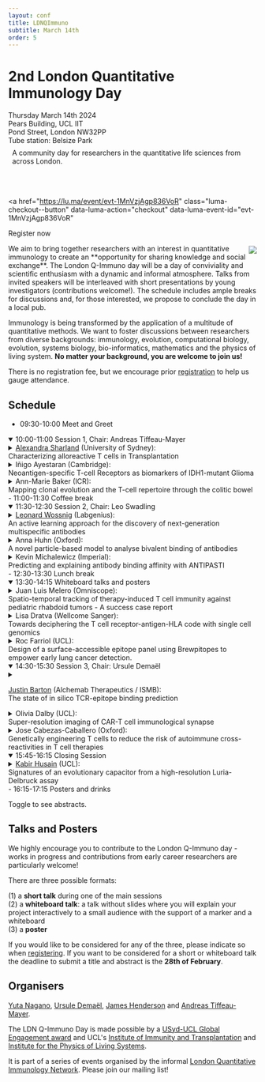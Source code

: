 ```yaml
---
layout: conf
title: LDNQImmuno
subtitle: March 14th
order: 5
---
```


<div class="titlebox">
  <h1>
  2nd London Quantitative Immunology Day
  </h1>
  <div class="box">
  <span style="text-align:left">
    Thursday March 14th 2024 <br /> 
    Pears Building, UCL IIT <br />
    Pond Street, London NW32PP <br />
    Tube station: Belsize Park <br />
  </span>
  </div>
  <p style="margin-top:0em;padding:0.5rem">
    A community day for researchers in the quantitative life sciences from across London. <br />
  </p>
  <p style="margin-top:0em;padding-top:0em;padding-bottom:1em;font-size:150%">


<script id="luma-checkout" src="https://embed.lu.ma/checkout-button.js"></script>

<a
  href="https://lu.ma/event/evt-1MnVzjAgp836VoR"
  class="luma-checkout--button"
  data-luma-action="checkout"
  data-luma-event-id="evt-1MnVzjAgp836VoR"
>
  Register now
</a>

  </p>
</div>

<img style="max-width:55%;margin:0.2rem;padding-right:0;margin-right:0" src="../images/ldnday24.png" align="right">
We aim to bring together researchers with an interest in quantitative immunology to create an **opportunity for sharing knowledge and social exchange**. The London Q-Immuno day will be a day of conviviality and scientific enthusiasm with a dynamic and informal atmosphere. Talks from invited speakers will be interleaved with short presentations by young investigators (contributions welcome!). The schedule includes ample breaks for discussions and, for those interested, we propose to conclude the day in a local pub.

Immunology is being transformed by the application of a multitude of quantitative methods. We want to foster discussions between researchers from diverse backgrounds: immunology, evolution, computational biology, evolution, systems biology, bio-informatics, mathematics and the physics of living system. **No matter your background, you are welcome to join us!**

There is no registration fee, but we encourage prior [registration](https://lu.ma/9rvihe65) to help us gauge attendance.

## Schedule

- 09:30-10:00 Meet and Greet  
<details open>
<summary>
10:00-11:00 Session 1, Chair: Andreas Tiffeau-Mayer
</summary>
<details>
<summary>
<a href="https://www.sydney.edu.au/medicine-health/about/our-people/academic-staff/alexandra-sharland.html">Alexandra Sharland</a> (University of Sydney): <br> 
Characterizing alloreactive T cells in Transplantation
</summary>
<p> Abstract</p>
</details>
<details>
<summary>
Iñigo Ayestaran (Cambridge): <br>
Neoantigen-specific T-cell Receptors as biomarkers of IDH1-mutant Glioma
</summary>
<p> T-cell receptors (TCRs) determine antigen specificity of T-cells, and they collectively form a repertoire that provides information about past and ongoing immune responses to diseases, including cancers. However, whether detection of cancer-specific TCRs can be used for early detection remains unknown. The brain tumour glioma provides an interesting test case for this idea, as >68% of tumours harbour an immunodominant neoantigen generated by the IDH1 R132H hotspot mutation. To identify TCRs specific to this neoantigen, we analysed TCR repertoires from 21 people who received a peptide vaccine designed around the R132H mutation. By considering the expansion dynamics of TCR clones pre- and post- vaccination, we identified ~300 candidate TCRs that we consider likely to be peptide-specific, across a range of HLA backgrounds. The CDR3 sequences of neoantigen-specific TCRs show modest but statistically significant convergence in their sequences suggesting shared antigen specificity. To validate these candidate neoantigen-specific TCRs, we generated TCR repertoires from peripheral blood obtained at diagnosis from 26 glioma patients from an independent cohort containing 11 IDH1 R132H mutant tumours and 15 tumours that are wild-type for IDH1. We develop a score from each one of these repertoires, based on sequence similarity with the candidate peptide-specific TCRs. This score enables the correct stratification of patient repertoires based on their IDH1 mutation status. This study highlights the opportunities and challenges of TCRs as cancer biomarkers in peripheral blood.</p>
</details>
<details>
<summary>
Ann-Marie Baker (ICR): <br>
Mapping clonal evolution and the T-cell repertoire through the colitic bowel
</summary>
<p>Inflammatory bowel disease (IBD) is a chronic relapsing-remitting condition that increases the lifetime risk of developing colorectal cancer by almost two-fold. In patients with IBD, clonal evolution and field cancerisation precede the development of colitis-associated colorectal cancer (CA-CRC), however the extent and spread of pre-cancerous clones and their co-evolution with the immune microenvironment remains incompletely determined. Consequently clinical practice is poorly informed of how best to detect pre-cancerous clones by endoscopy and accurately predict future cancer risk. In this study, we performed a detailed spatially-resolved analysis of the entire colon of two IBD patients, including low pass whole genome sequencing, RNA sequencing and T cell receptor (TCR) sequencing. We quantified the number and size of mutant clones arising across the length of the colitic bowel and determined their relationship with the T cell immune response. Through this we gained a detailed molecular understanding of the evolutionary dynamics of progression to CA-CRC.</p>
</details>
</details>
- 11:00-11:30 Coffee break  
<details open>
<summary>
11:30-12:30 Session 2, Chair: Leo Swadling
</summary>
<details>
<summary>
<a href="https://www.linkedin.com/in/leonard-wossnig/">Leonard Wossnig</a> (Labgenius): <br>
An active learning approach for the discovery of next-generation multispecific antibodies
</summary>
 <p>The emergence of ML-enabled technology platforms that aim to enhance molecule performance have the potential to revolutionize the way we approach drug discovery. LabGenius is pioneering the use of active learning for the discovery of multispecific antibodies, specifically T-cell engagers for solid tumors.
We have developed a lead optimization platform that generates high-quality data from complex assays for machine learning to decipher design-fitness relationships and guide screening efforts to fruitful areas of the design space. We demonstrate our capability by discovering HER2 TCEs up to 400-fold more tumour-selective than a clinical benchmark. This talk will focus on the underlying technology, the deep integration of predictive assays, data generation, data capturing, and data pre-processing and highlight case studies for the successful application of this platform. </p>
</details>
<details>
<summary>
Anna Huhn (Oxford): <br>
A novel particle-based model to analyse bivalent binding of antibodies
</summary>
 <p>Antibodies play an important role in our adaptive immune system by binding to antigenic structures on the surface of pathogens. This binding leads to the neutralisation and destruction of pathogens. Due to their high antigen specificity, they have become essential tools in clinical diagnosis and treatment. Antibodies have two identical binding arms that allow them to achieve high affinity through bivalent binding. This bivalent binding is crucial for the protective function of antibodies, evidenced by the lack of correlation between monovalent antibody-antigen interaction and neutralisation potency. However, we are lacking the methods to characterise antibodies based on their bivalent binding. This is because of the complexity of bivalent binding, involving spatial and stochastic interactions, which necessitate advanced mathematical modelling for quantification. Here, we introduce a new spatial and stochastic particle-based model that accurately captures the physics and chemistry of bivalent binding for the first time. The model includes a new biophysical parameter, which we have termed the "molecular reach", that quantifies the maximum separation distance between antigens that still allows a single antibody to reach them both. After validating the model, we use it to analyse SARS-CoV-2-specific human antibodies. We found that the molecular reach of an antibody is the strongest correlate of SARS-CoV-2 viral neutralisation. Using the bivalent binding parameters, we could directly predict the concentration of antibody required for viral neutralisation. The model enables us to predict how changes in antibody properties and antigen density affect antibody function. This predictive capability is invaluable for optimising antibodies and will help develop new and improved therapeutics and vaccines. </p>
</details>
<details>
<summary>
Kevin Michalewicz (Imperial): <br>
Predicting and explaining antibody binding affinity with ANTIPASTI
</summary>
 <p>Antibodies are key components of the immune system that play a crucial role in targeting antigens and eliciting an effective immune response. A fundamental characteristic of antibodies is their binding affinity to specific targets, which can be increased through exposure to the target and somatic mutations in the process of maturation. This binding affinity is the result of complex physicochemical and structural determinants: our limited understanding of such determinants hinders our ability to rationally design optimised antibodies for research and therapeutic purposes. In silico methods can thus provide a useful tool to predict antibody-antigen binding affinity in conjunction with experimental assays, by helping to focus the mutational and design strategies and, in turn, potentially reducing time and experimental resources. We present ANTIPASTI, a Deep Learning method to predict antibody binding affinity from structural data of antibody-antigen complexes. ANTIPASTI applies CNNs to residue-residue correlation maps derived from Elastic Network representations of antibody-antigen complexes followed by Normal Mode Analysis. In doing so, ANTIPASTI takes into account structural, energetic and global correlation relationships, and thus achieves state-of-the-art predictive accuracy and generalisation power on published experimental data. Furthermore, ANTIPASTI is interpretable, since the model is informative about which residue-residue correlations give rise to increases and decreases of binding affinity. Indeed, our approach can also be used to find the antibody regions that are most relevant for binding affinity depending on the antigen type, revealing that both structural contacts and long-range correlations play an important role in its determination.</p>
</details>
</details>
- 12:30-13:30 Lunch break
<details open>
<summary>
13:30-14:15 Whiteboard talks and posters
</summary>
<details>
<summary>
Juan Luis Melero (Omniscope): <br>
Spatio-temporal tracking of therapy-induced T cell immunity against pediatric rhabdoid tumors - A success case report
</summary>
<p>Malignant rhabdoid tumors (RT) are rare childhood tumors that initiate during the embryo development and manifest in the kidney, soft tissues or the brain. Current treatment strategies include surgery, chemotherapy and radiation, without biomarkers to personalize therapy selection or duration and extremely poor patient prognosis. Optionally, immune checkpoint inhibitors (ICI) can be applied in first-line therapy, with PDL1 expression as biomarker for patient selection. Anti-PDL1 therapy has been shown to be highly effective in high mutational burden, adult solid tumors, but evidence for its value for pediatric RT therapy is poorly investigated. Here, we report a comprehensive spatio-temporal profiling of the T cell repertoire for a complete remission (CR) of a pediatric RT patient following adjuvant combinatorial treatment with chemotherapy (doxorubicin, cyclophosphamide, and etoposide) and anti-PDL1 (atezolizumab). Single-cell RNA and TCR sequencing identified an inflamed tumor microenvironment (TME) with extensive clonal expansion of the effector-memory CD8 and T helper/regulatory CD4 compartment. We found notable overlap between tumor-infiltrating and lymphocytes in circulation using ultra-deep single-cell T cell receptor sequencing (OS-T, Omniscope), which allowed to quantify the T cell dynamics throughout ICI treatment (1-year follow-up) and to make informed clinical decisions in real-time. Therapy-induced clonotypes, identified through noise-modeling of the overall deep repertoire distribution, were mostly newly activated CD8 T cells with conserved clonal sizes observed across all time points. We also found a late expansion of tumor-resident CD4 T helper cells that might contribute to form long-lasting anti-tumor immunity. To confirm tumorigenicity, we now validate anti-tumor activity of tumor-resident and therapy-induced clonotypes against the primary tumor in vitro, shortlisting candidate T cells for potential second-line TCR-based therapy. In summary, ultra-deep T cell sequencing of immune cells in circulation enabled the quantification and tracking of therapy-induced T cell clonotypes. Clonal persistence pointed to the induction of long-lasting anti-tumor activity for patient monitoring and identified candidates for personalized TCR-based T cell therapies.</p>
</details>
<details>
<summary>
Lisa Dratva (Wellcome Sanger): <br>
Towards deciphering the T cell receptor-antigen-HLA code with single cell genomics
</summary>
<p>T cells can recognise a plethora of different antigens, presented on HLA molecules, through specific T cell receptors (TCRs) that are unique to individual cells. However, predicting the specificity of a given TCR from its genomic sequence currently presents a major bottleneck for improving our understanding of immune repertoires and developing data-driven approaches for immunotherapies. Recent technological advances in single-cell sequencing have enabled joint profiling of cellular transcriptomes with paired-chain TCR sequences, offering unprecedented insights into disease states and human TCR repertoires. However, interpretation of the data is not straightforward and existing computational tools only focus on individual analysis tasks, such as resolving TCR clones (e.g. Dandelion, MiXCR), sequence similarity-based clustering (e.g. GLIPH, tcrdist3), structural modelling (e.g. AlphaFold), or predicting antigen-HLA binding (e.g. netMHCpan). In order to build a more integrative analysis tool that can facilitate advances in TCR specificity prediction, we have developed Cell2TCR, an open-source package that segments paired-chain TCR sequencing data into functional groups called TCR motifs. Cell2TCR identifies convergent TCR motifs triggered by SARS-CoV-2 infection that are shared across different donors, multiple tissues, and strongly confined to distinct activated T cell states. We experimentally validate the specificity of these TCR motifs and provide compelling statistical evidence for their HLA-restriction. Cell2TCR offers integrated database querying capacities to infer putative antigen specificities for TCR motifs and can inform structural TCR modelling. We showcase the broad applicability of Cell2TCR in various disease contexts, such as infection and cancer. Overall, Cell2TCR represents a powerful and integrative analysis tool for single cell genomics that opens up new avenues for deciphering the TCR-antigen-HLA code.</p>
</details>
<details>
<summary>
Roc Farriol (UCL): <br>
Design of a surface-accessible epitope panel using Brewpitopes to empower early lung cancer detection.
</summary>
<p>Up to 50% of cancer patients are diagnosed at a late stage with tumours that are often unresectable, leading to intensive treatments and a preventable loss of life. Whilst multiple detection screenings have been developed for advanced tumors, many have shown limited sensitivity and specificity for early-stage malignancies. Hence, underscoring an urgent need for novel early detection strategies. Peptide screening to capture antibody signatures in blood has been extensively used in infectious diseases' diagnosis. However, cancer proteins are less foreign to the immune system thus epitope prediction approaches for tumour detection need to prioritise specificity. To this end, we used the SERA discovery platform (Serimmune) to interrogate plasma samples from 60 stage I LUAD patients and analyzed the obtained dataset with IMUNE algorithm to identify an enriched epitope motif shared across the cohort. To generate a customized peptide screening panel and to ensure the surface accessibility of the candidate epitopes, we implemented the Brewpitopes pipeline on the proteins that contain the motif. Brewpitopes works upon protein sequences for linear epitope prediction and crystal structures or Alphafold2 models for conformational epitopes. The pipeline leverages a compendium of state-of-the-art B-cell epitope predictors and a series of bioinformatic tools to map the candidate peptides to extracellular protein regions, to avoid glycosylation sites and to locate them in the 3D surface of the protein to select accessible regions. The target epitope motif mapped to 24 human proteins (251 candidate peptides (11-mers)). The use of Brewpitopes led to an optimized panel comprised of 7 target proteins and 42 extracellular, non-glycosylated and surface-accessible candidates. The resulting panel will be validated in the NIMBLE early lung cancer detection study(>360 patients recruited to date). This study reports for the first time the implementation of Brewpitopes in cancer and displays its capacity to prioritize tumoral antigens for diagnostic purposes. </p>
</details>
</details>
<details open>
<summary>
14:30-15:30 Session 3, Chair: Ursule Demaël
</summary>
<details>
<summary>

<a href="https://scholar.google.co.uk/citations?user=rqbk7ezKqosC&hl=en">Justin Barton</a> (Alchemab Therapeutics / ISMB): <br>
The state of in silico TCR-epitope binding prediction
</summary>
  <p>
  In silico prediction of a T-cell receptor's (TCR) cognate epitope target has been the focus of various methods, yet many fundamental questions regarding the advantages and disadvantages of these approaches remain unanswered. I will present insights from the IMMREP competitions, shedding light on the current state of the art, persisting challenges, and proposing strategies to tackle these challenges. The results underscore the potential of these methods and emphasize the necessity for further independent benchmarking to advance the field.
  </p>
</details>
<details>
<summary>
Olivia Dalby (UCL): <br>
Super-resolution imaging of CAR-T cell immunological synapse
</summary>
<p> The development of T-cells engineered with chimeric antigen receptors (CARs) to recognise tumour antigens on cancer cells constitutes a milestone for T-cell cancer immunotherapies. CARs are synthetic immunoreceptors consisting of an extracellular single-chain antibody fragment and hinge, a transmembrane region, and an intracellular CD3ζ signalling domain that intends to mimic the signal transducing function of the T-cell receptor (TCR) to ultimately kill cancer cells. 
Unlike native T-cell receptors, fewer studies directly assessed the mechanism by which CARs convert extracellular binding events into intracellular signalling. Given that CARs need to integrate into the T-cell signalling network, they are ought to adopt a spatial organisation like that of the TCR. In 2016, images of CARs under total internal reflection fluorescence (TIRF) microscopy suggested that the receptors form immunological synapses analogous to TCR. These results, however, contrast with most recent TIRF experiments that revealed that CAR-T cells form non-classical immune synapses, including disrupted patterns of CARs micro-clusters and absence of the classical actin ring structure. The synapse formation in CAR-T cells is not completely understood and has yet to be visualised with super-resolution fluorescence imaging. Furthermore, there is a noticeably lack of information of the factors that contribute to their structure.
Here, we quantify the spatial distribution of CARs and pCD3ζ on the surface of resting and activated primary human T-cells using DNA-PAINT, a single-molecule localisation microscopy technique capable of single protein resolution. Actin remodelling is also evaluated by imaging activated CAR-T cells on a spinning disk super-resolution by optical pixel reassignment (SoRa) microscope. Notably, by using glass supported lipid bilayer as a sample format that can mimic the T-cell / target interface, our studies focus on the effects of antigen density on the CARs immunological synapse structure. Clinically, this is relevant as cancer cells commonly adapt to reduce expression of ligands, subsequently making the treatment ineffective. Among the CARs used in clinical trials, the most extensively investigated one is anti-CD19 CAR, targeting CD19 molecules expressed in B-cell lymphomas or leukaemia. Still, the proportion of patients who respond to CD19-targeted therapy remains modest (40%) and up to a third see their disease return within a year. Using anti-CD19 CARs as a model system, our imaging and data analysis reveal that only CAR-T cells exposed to high ligand densities (> 350 CD19 molecules/µm2) present a disrupted immunological synapse formation (i.e., distinct CARs micro-clusters formation and an actin network that is not fully cleared).   
The combination of these imaging studies begins to uncover the picture of a disrupted CAR T cell IS formed on activation. These results mark the first single-molecule imaging study into the activation of CAR T cells. Subsequently, this work begins to build the understanding of CAR-T cell activation mechanisms and benefit the future design of new CAR-T treatments against aggressive cancers.  </p>
</details>
<details>
<summary>
Jose Cabezas-Caballero (Oxford): <br>
Genetically engineering T cells to reduce the risk of autoimmune cross-reactivities in T cell therapies
</summary>
<p> T cell receptor-engineered T cell (TCR-T) therapies are limited by the potential risk of cross-reactivity against healthy tissues. For example, T cells engineered with the MAGE-A3 specific a3a TCR caused lethal autoimmune toxicities in patients due to cross-reactivity to a lower affinity peptide derived from the muscle protein titin. Therefore, there is an urgent need to identify methods that reduce T cell activation to lower-affinity self-peptides, whilst maintaining a potent response to higher-affinity target peptides. We have selected the well-studied NY-ESO-1 specific c259 TCR as a model system to investigate ligand discrimination. Firstly, we have measured the affinity of the c259 TCR to a panel of 8 peptides by Surface Plasmon Resonance. Secondly, we performed a targeted CRISPR-Cas9 knock-out screen in human primary T cells to identify genetic modifications that can modulate ligand discrimination. Finally, we measured the affinity of the c259 TCR to a positional scanning library (171 peptides) and tested the impact of our genetic modifications on T cell cross-reactivity. Using our 8 peptide NY-ESO-1 panel, we have identified genetic modifications that can selectively reduce T cell activation against lower affinity peptides, whilst maintaining a potent response to higher affinity peptides. These genetic modifications can also abolish a3a TCR cross-reactivity to the lower affinity titin peptide, without reducing activation against MAGE-A3. Additionally, we have demonstrated that our genetically engineered T cells have reduced cross-reactivity using the 171 peptide NY-ESO-1 positional scanning library.Our findings suggest that T cells can be engineered to exhibit different degrees of ligand discrimination. This approach could be applied to other clinically relevant TCRs for the development of T cell therapies with reduced risk of lethal autoimmune toxicities. Furthermore, the combination of our c259 TCR positional scanning peptide library affinity and activation data could be used to train machine learning models to better predict TCR-peptide specificity and cross-reactivity. I will be describing the current state of the art in both computational and experimental technologies aiming to reconstruct a map between T cells and their cognate antigens. I will highlight the remaining challenges and put forward a few ideas on how to tackle the challenges. </p>
</details>
</details>
<details open>
<summary>
15:45-16:15 Closing Session
</summary>
<details>
<summary>
<a href="https://kabirhusain.github.io/">Kabir Husain</a> (UCL): <br>
Signatures of an evolutionary capacitor from a high-resolution Luria-Delbruck assay
</summary>
  <p>
  TBD
  </p>
</details>
</details>
- 16:15-17:15 Posters and drinks  

Toggle to see abstracts.

## Talks and Posters

We highly encourage you to contribute to the London Q-Immuno day - works in progress and contributions from early career researchers are particularly welcome!

There are three possible formats:

(1) a **short talk** during one of the main sessions  
(2) a **whiteboard talk**: a talk without slides where you will explain your project interactively to a small audience with the support of a marker and a whiteboard  
(3) a **poster** 

If you would like to be considered for any of the three, please indicate so when [registering](https://lu.ma/9rvihe65). If you want to be considered for a short or whiteboard talk  the deadline to submit a title and abstract is the **28th of February**.


## Organisers

[Yuta Nagano](https://www.yutanagano.com/), [Ursule Demaël](https://twitter.com/UDemael), [James Henderson](https://qimmuno.com/team/) and [Andreas Tiffeau-Mayer](https://qimmuno.com/).

The LDN Q-Immuno Day is made possible by a [USyd-UCL Global Engagement award](https://www.ucl.ac.uk/global/ucl-global-engagement) and UCL's [Institute of Immunity and Transplantation](https://www.ucl.ac.uk/immunity-transplantation/ucl-institute-immunity-and-transplantation) and [Institute for the Physics of Living Systems](https://www.ucl.ac.uk/physics-living-systems/institute-physics-living-systems).  

It is part of a series of events organised by the informal [London Quantitative Immunology Network](https://qimmuno.com/ldnqimmuno/). Please join our mailing list!
